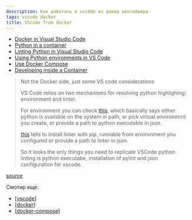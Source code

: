 ```yaml
---
description: Как работать в vcc0de из докер контейнера
tags: vscode docker
title: VScode from docker
---
```

- [Docker in Visual Studio Code](https://code.visualstudio.com/docs/containers/overview)
- [Python in a container](https://code.visualstudio.com/docs/containers/quickstart-python)
- [Linting Python in Visual Studio Code](https://code.visualstudio.com/docs/python/linting)
- [Using Python environments in VS Code](https://code.visualstudio.com/docs/python/environments)
- [Use Docker Compose](https://code.visualstudio.com/docs/containers/docker-compose)
- [Developing inside a Container](https://code.visualstudio.com/docs/remote/containers)

> Not the Docker side, just some VS code considerations
>
> VS Code relies on two mechanisms for resolving python highlighing: environment and linter.
>
> For environment you can check [this](https://code.visualstudio.com/docs/python/environments), which basically says either python is availsble on the system in path, or pick virtual environmrnt you create, or provide a path to python executable in json.
>
> [this](https://code.visualstudio.com/docs/python/linting) tells to install linter with pip, runnable from environment you configured or provide a path to linter in json.
>
> So it looks the only things you need to replicate VSCode python linting is python executabe, installation of pylint and json configuration for vscode.

[source](https://stackoverflow.com/a/52348916/15966204)

Смотир еще:

- [[vscode]]
- [[docker]]
- [[docker-compose]]

[//begin]: # "Autogenerated link references for markdown compatibility"
[vscode]: ..%2Flists%2Fvscode "Vscode"
[docker]: ..%2Flists%2Fdocker "Docker"
[docker-compose]: docker-compose "Docker compose"
[//end]: # "Autogenerated link references"